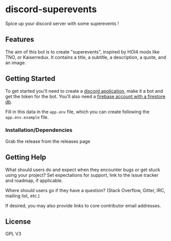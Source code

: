 # discord-superevents

Spice up your discord server with some superevents !

## Features

The aim of this bot is to create "superevents", inspired by HOI4 mods like TNO, or Kaiserredux.
It contains a title, a subtitle, a description, a quote, and an image.

## Getting Started

To get started you'll need to  create a [discord application](https://discord.com/developers/applications), make it a bot and get the token for the bot. You'll also need a [firebase account with a firestore db](https://firebase.google.com/docs/firestore/).

Fill in this data in the `app.env` file, which you can create following the `app.env.example` file.

### Installation/Dependencies

Grab the release from the releases page

## Getting Help

What should users do and expect when they encounter bugs or get stuck using your project? Set expectations for support, link to the issue tracker and roadmap, if applicable.

Where should users go if they have a question? (Stack Overflow, Gitter, IRC, mailing list, etc.)

If desired, you may also provide links to core contributor email addresses.

## License

GPL V3